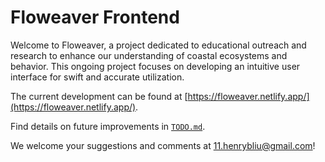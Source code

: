 # Floweaver Frontend

Welcome to Floweaver, a project dedicated to educational outreach and research to enhance our understanding of coastal ecosystems and behavior. This ongoing project focuses on developing an intuitive user interface for swift and accurate utilization.

The current development can be found at [https://floweaver.netlify.app/](https://floweaver.netlify.app/).

Find details on future improvements in [`TODO.md`](TODO.md).

We welcome your suggestions and comments at 11.henrybliu@gmail.com!
